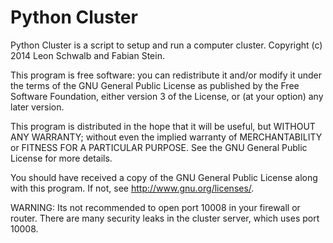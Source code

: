 Python Cluster
==============

Python Cluster is a script to setup and run a computer cluster.
Copyright (c) 2014 Leon Schwalb and Fabian Stein.

This program is free software: you can redistribute it and/or modify
it under the terms of the GNU General Public License as published by
the Free Software Foundation, either version 3 of the License, or
(at your option) any later version.

This program is distributed in the hope that it will be useful,
but WITHOUT ANY WARRANTY; without even the implied warranty of
MERCHANTABILITY or FITNESS FOR A PARTICULAR PURPOSE.  See the
GNU General Public License for more details.

You should have received a copy of the GNU General Public License
along with this program.  If not, see http://www.gnu.org/licenses/.


WARNING:
Its not recommended to open port 10008 in your firewall or router.
There are many security leaks in the cluster server, which uses port 10008. 

